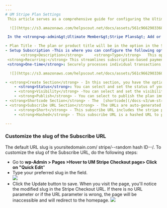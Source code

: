 ```yaml
---
---
# UM Stripe Plan Settings
 This article serves as a comprehensive guide for configuring the Ultimate Member Stripe Plan Settings, ensuring seamless and tailored integration with your Stripe.com products or subscriptions.

  ![](https://s3.amazonaws.com/helpscout.net/docs/assets/561c96629033600a7a36d662/images/65831cad15d4597b5fb2052e/file-S7XWS04DQm.png)

 In the <strong>wp-admin&gt;Ultimate Member&gt;Stripe Plans&gt; Add or Edit a plan</strong>, you have the options to set up the following:

- Plan Title - The plan or product title will be in the option in the Stripe Plan field which will be displayed in the form.
- Setup Subscription -This is where you can configure the following options:
       <strong>Description</strong>     <strong>Type</strong>   This option allows you to choose your preferred subscription plan type. If prices are imported from your Stripe account, it only displays the product payment type, and you'll be unable to edit it. If you set up the Stripe Plan in Ultimate Member, you can choose whether your product is recurring or one-time.   
 <strong>Recurring:</strong> This streamlines subscription-based payments effortlessly with automated scheduling  
 <strong>One-time</strong>: Securely processes individual transactions, perfect for single purchases, donations, or unique financial interactions.     <strong>Subscription price</strong>   This option allows you to select from the Imported Subscription Price from your Stripe Account. If prices are imported from your Stripe account, it only displays the product prices you've created in Stripe, and you'll be unable to select from the prices. If you set up the Stripe Plan in Ultimate Member, you can choose which imported subscription price you prefer.     Roles:   Assign a role to each  [Stripe Events](/docs-v3/um-stripe/article/1616-stripe-shortcodes-reference) .     <strong>Active Role</strong>   This option enables you to choose the role to assign when a subscription is <strong>active</strong>     <strong>Unpaid Role</strong>   This option enables you to choose the role to assign when a subscription is <strong>unpaid</strong>     <strong>Paused Role</strong>   This option enables you to choose the role to assign when a subscription is <strong>paused</strong>     <strong>Past Due Role</strong>   This option enables you to choose the role to assign when a subscription is <strong>past due</strong>     <strong>Canceled Role</strong>   This option enables you to choose the role to assign when a subscription is <strong>canceled</strong>     <strong>Trialling Role</strong>   This option enables you to choose the role to assign when a subscription is on <strong>trial</strong>     <strong>Trial Periods</strong>   This option enables you to specify the trial period duration in days for your subscription plan. It determines the default number of trial days when enrolling a customer, activating the trial functionality of the subscription plan. This setting will always override any trials associated with a subscribed plan. Ensure the trial end value is set to a minimum of 2 days.      <strong>Display Promotion Code field on Stripe Checkout form</strong>   When enabled, customers can enter a promotion code on the Stripe Checkout form. However, if the pricing model for your product in Stripe.com is set to 'customer chooses price' with an adjustable amount enabled in the Price settings, this option will be disabled during the checkout process    The image below illustrates how the Promotion Code functions in the Stripe Checkout Form:

  ![](https://s3.amazonaws.com/helpscout.net/docs/assets/561c96629033600a7a36d662/images/65831ae52e3a566b03b69bce/file-mGLK2Dm6ox.png)

- <strong>Create Section</strong> - In this section, you have the option to set the Stripe Plan as a draft, edit, create, update, or delete. 
    - <strong>Status</strong>: You can select and set the status of your plan to publish, pending review, or draft.
    - <strong>Visibility</strong> -You can select and set the visibility of your plan to public, password-protected, or private.
    - <strong>Publish</strong> - You can select to publish the plan immediately or edit the published date and time.
- <strong>Shortcode Section</strong> - The  [shortcode](/docs-v3/um-stripe/article/1616-stripe-shortcodes-reference)  generates a button for customers to check out and subscribe to your Stripe plan.
- <strong>Subscribe URL Section</strong> - The URLs are auto-generated once you import the price from your Stripe account. The URL will redirect users to the Stripe Checkout with your Stripe plan. 
    - <strong>Short</strong> - This subscribe URL includes the stripe plan ID e.g.  [https://ultimate-member-32612-8491614.umsites.net?um\_stripe\_plan\_id=51](https://ultimate-member-32612-8491614.umsites.net/?um_stripe_plan_id=51)
    - <strong>Hashed</strong> - This subscribe URL is a hashed URL to prevent the post\_id from being exposed. The created Stripe Checkout Page, when you activated the UM Stripe plugin, is to hold the generated hashed as a Subscribe URL. e.g. [ https://ultimate-member-32612-8491614.umsites.net/stripe/](https://ultimate-member-32612-8491614.umsites.net/stripe/)  [OTg3MmVkOWZjMjJmYzE4MmQzNzFjM2U5ZWQzMTYwOTQ](https://um.x/checkout/OTg3MmVkOWZjMjJmYzE4MmQzNzFjM2U5ZWQzMTYwOTQ)

---
```


### Customize the slug of the Subscribe URL

 The default URL slug is yoursitedomain.com/ stripe/--random hash ID--/. To customize the slug of the Subscribe URL, do the following steps:

- Go to <strong>wp-Admin &gt; Pages &gt;Hover to UM Stripe Checkout page&gt; Click on "Quick Edit</strong>" ![]()
- Type your preferred slug in the field.  
      ![](https://s3.amazonaws.com/helpscout.net/docs/assets/561c96629033600a7a36d662/images/651db292c00c2b65208e1c82/file-VQ0SaN8bsz.png)
- Click the Update button to save. When you visit the page, you'll notice the modified slug in the Stripe Checkout URL. If there is no URL parameter or if the URL parameter is wrong, the page will be inaccessible and will redirect to the homepage. ![](https://s3.amazonaws.com/helpscout.net/docs/assets/561c96629033600a7a36d662/images/651db77a42d97d1c0459145f/file-yZAx80VqBx.png)